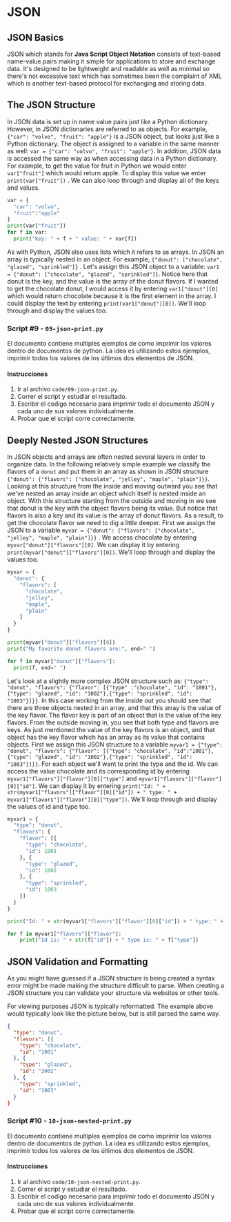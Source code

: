 JSON
===

JSON Basics
---

JSON which stands for **Java Script Object Notation** consists of text-based name-value pairs making it simple for applications to store and exchange data. It's designed to be lightweight and readable as well as minimal so there's not excessive text which has sometimes been the complaint of XML which is another text-based protocol for exchanging and storing data.

The JSON Structure
---

In JSON data is set up in name value pairs just like a Python dictionary. However, in JSON dictionaries are referred to as objects. For example, `{"car": "volvo", "fruit": "apple"}` is a JSON object, but looks just like a Python dictionary. The object is assigned to a variable in the same manner as well: `var = {"car": "volvo", "fruit": "apple"}`. In addition, JSON data is accessed the same way as when accessing data in a Python dictionary. For example, to get the value for fruit in Python we would enter `var["fruit"]` which would return apple. To display this value we enter `print(var["fruit"])` . We can also loop through and display all of the keys and values.

```python
var = {
  "car": "volvo", 
  "fruit":"apple"
}
print(var["fruit"])
for f in var:
  print("key: " + f + " value: " + var[f])
```

As with Python, JSON also uses lists which it refers to as arrays. In JSON an array is typically nested in an object. For example, `{"donut": ["chocolate", "glazed", "sprinkled"]}` . Let's assign this JSON object to a variable: `var1 = {"donut": ["chocolate", "glazed", "sprinkled"]}`. Notice here that donut is the key, and the value is the array of the donut flavors. If I wanted to get the chocolate donut, I would access it by entering `var1["donut"][0]` which would return chocolate because it is the first element in the array. I could display the text by entering `print(var1["donut"][0])`. We'll loop through and display the values too.

### Script #9 - `09-json-print.py`

El documento contiene multiples ejemplos de como imprimir los valores dentro de documentos de python. La idea es utilizando estos ejemplos, imprimir todos los valores de los últimos dos elementos de JSON.

#### Instrucciones

1. Ir al archivo `code/09-json-print.py`.
2. Correr el script y estudiar el resultado.
3. Escribir el codigo necesario para imprimir todo el documento JSON y cada uno de sus valores individualmente.
4. Probar que el script corre correctamente.

Deeply Nested JSON Structures
---

In JSON objects and arrays are often nested several layers in order to organize data. In the following relatively simple example we classify the flavors of a `donut` and put them in an array as shown in JSON structure `{"donut": {"flavors": ["chocolate", "jelley", "maple", "plain"]}}`. Looking at this structure from the inside and moving outward you see that we've nested an array inside an object which itself is nested inside an object. With this structure starting from the outside and moving in we see that donut is the key with the object flavors being its value. But notice that flavors is also a key and its value is the array of donut flavors. As a result, to get the chocolate flavor we need to dig a little deeper. First we assign the JSON to a variable `myvar = {"donut": {"flavors": ["chocolate", "jelley", "maple", "plain"]}}` . We access chocolate by entering `myvar["donut"]["flavors"][0]`. We can display it by entering `print(myvar["donut"]["flavors"][0])`. We'll loop through and display the values too.

```python
myvar = {
  "donut": {
    "flavors": [
      "chocolate",
      "jelley",
      "maple",
      "plain"
    ]
  }
}

print(myvar["donut"]["flavors"][0])
print("My favorite donut flavors are:", end=" ")

for f in myvar["donut"]["flavors"]:
  print(f, end=" ")
```

Let's look at a slightly more complex JSON structure such as:  `{"type": "donut", "flavors": {"flavor": [{"type" :"chocolate", "id": "1001"}, {"type": "glazed", "id": "1002"},{"type": "sprinkled", "id": "1003"}]}}`. In this case working from the inside out you should see that there are three objects nested in an array, and that this array is the value of the key flavor. The flavor key is part of an object that is the value of the key flavors. From the outside moving in, you see that both type and flavors are keys. As just mentioned the value of the key flavors is an object, and that object has the key flavor which has an array as its value that contains objects. First we assign this JSON structure to a variable `myvar1 = {"type": "donut", "flavors": {"flavor": [{"type": "chocolate", "id":"1001"}, {"type": "glazed", "id": "1002"},{"type": "sprinkled", "id": "1003"}]}}`. For each object we'll want to print the type and the id. We can access the value chocolate and its corresponding id by entering `myvar1["flavors"]["flavor"][0]["type"]` and `myvar1["flavors"]["flavor"][0]["id"]`. We can display it by entering `print("Id: " + str(myvar1["flavors"]["flavor"][0]["id"]) + " type: " + myvar1["flavors"]["flavor"][0]["type"])`. We'll loop through and display the values of id and type too.

```python
myvar1 = {
  "type": "donut",
  "flavors": {
    "flavor": [{
      "type": "chocolate",
      "id": 1001
    }, {
      "type": "glazed",
      "id": 1002
    }, {
      "type": "sprinkled",
      "id": 1003
    }]
  }
}

print("Id: " + str(myvar1["flavors"]["flavor"][0]["id"]) + " type: " + myvar1["flavors"]["flavor"][0]["type"])

for f in myvar1["flavors"]["flavor"]:
    print("Id is: " + str(f["id"]) + " type is: " + f["type"])
```

JSON Validation and Formatting
---

As you might have guessed if a JSON structure is being created a syntax error might be made making the structure difficult to parse. When creating a JSON structure you can validate your structure via websites or other tools.

For viewing purposes JSON is typically reformatted. The example above would typically look like the picture below, but is still parsed the same way.

```json
{
  "type": "donut",
  "flavors": [{
    "type": "chocolate",
    "id": "1001"
  }, {
    "type": "glazed",
    "id": "1002"
  }, {
    "type": "sprinkled",
    "id": "1003"
  }
}
```

### Script #10 - `10-json-nested-print.py`

El documento contiene multiples ejemplos de como imprimir los valores dentro de documentos de python. La idea es utilizando estos ejemplos, imprimir todos los valores de los últimos dos elementos de JSON.

#### Instrucciones

1. Ir al archivo `code/10-json-nested-print.py`.
2. Correr el script y estudiar el resultado.
3. Escribir el codigo necesario para imprimir todo el documento JSON y cada uno de sus valores individualmente.
4. Probar que el script corre correctamente.
